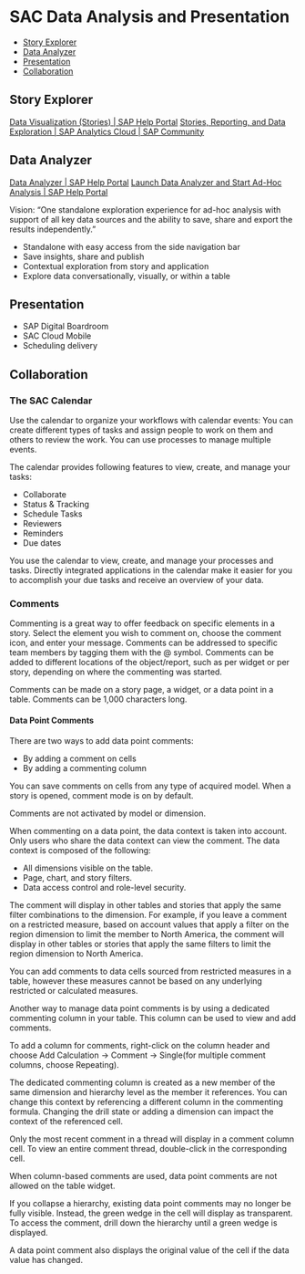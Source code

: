 # SAC Data Analysis and Presentation
- [Story Explorer](#story-explorer)
- [Data Analyzer](#data-analyzer)
- [Presentation](#presentation)
- [Collaboration](#collaboration)


## Story Explorer
[Data Visualization (Stories) | SAP Help Portal](https://help.sap.com/docs/SAP_ANALYTICS_CLOUD/00f68c2e08b941f081002fd3691d86a7/29e0feaf17584e118ef30e6102008224.html)
[Stories, Reporting, and Data Exploration | SAP Analytics Cloud | SAP Community](https://community.sap.com/topics/cloud-analytics/stories-reporting-exploration)


## Data Analyzer
[Data Analyzer | SAP Help Portal](https://help.sap.com/docs/SAP_ANALYTICS_CLOUD/00f68c2e08b941f081002fd3691d86a7/3bd79ad3e58442e7a5499fd9c547cbb3.html)
[Launch Data Analyzer and Start Ad-Hoc Analysis | SAP Help Portal](https://help.sap.com/docs/SAP_ANALYTICS_CLOUD/00f68c2e08b941f081002fd3691d86a7/67afbf41f24f4cb48ca7bd72d5e40d94.html)

Vision: “One standalone exploration experience for ad-hoc analysis with support of all key data sources and the ability to save, share and export the results independently.”
- Standalone with easy access from the side navigation bar
- Save insights, share and publish
- Contextual exploration from story and application
- Explore data conversationally, visually, or within a table


## Presentation

- SAP Digital Boardroom
- SAC Cloud Mobile
- Scheduling delivery


## Collaboration
### The SAC Calendar

Use the calendar to organize your workflows with calendar events: You can create different types of tasks and assign people to work on them and others to review the work. You can use processes to manage multiple events.

The calendar provides following features to view, create, and manage your tasks:
- Collaborate
- Status & Tracking
- Schedule Tasks
- Reviewers
- Reminders
- Due dates

You use the calendar to view, create, and manage your processes and tasks. Directly integrated applications in the calendar make it easier for you to accomplish your due tasks and receive an overview of your data.

### Comments

Commenting is a great way to offer feedback on specific elements in a story. Select the element you wish to comment on, choose the comment icon, and enter your message. Comments can be addressed to specific team members by tagging them with the @ symbol. Comments can be added to different locations of the object/report, such as per widget or per story, depending on where the commenting was started.

Comments can be made on a story page, a widget, or a data point in a table. Comments can be 1,000 characters long.

#### Data Point Comments

There are two ways to add data point comments:
- By adding a comment on cells
- By adding a commenting column

You can save comments on cells from any type of acquired model. When a story is opened, comment mode is on by default.

Comments are not activated by model or dimension.

When commenting on a data point, the data context is taken into account. Only users who share the data context can view the comment. The data context is composed of the following:
- All dimensions visible on the table.
- Page, chart, and story filters.
- Data access control and role-level security.

The comment will display in other tables and stories that apply the same filter combinations to the dimension. For example, if you leave a comment on a restricted measure, based on account values that apply a filter on the region dimension to limit the member to North America, the comment will display in other tables or stories that apply the same filters to limit the region dimension to North America.

You can add comments to data cells sourced from restricted measures in a table, however these measures cannot be based on any underlying restricted or calculated measures.

Another way to manage data point comments is by using a dedicated commenting column in your table. This column can be used to view and add comments.

To add a column for comments, right-click on the column header and choose Add Calculation → Comment → Single(for multiple comment columns, choose Repeating).

The dedicated commenting column is created as a new member of the same dimension and hierarchy level as the member it references. You can change this context by referencing a different column in the commenting formula. Changing the drill state or adding a dimension can impact the context of the referenced cell.

Only the most recent comment in a thread will display in a comment column cell. To view an entire comment thread, double-click in the corresponding cell.

When column-based comments are used, data point comments are not allowed on the table widget.

If you collapse a hierarchy, existing data point comments may no longer be fully visible. Instead, the green wedge in the cell will display as transparent. To access the comment, drill down the hierarchy until a green wedge is displayed.

A data point comment also displays the original value of the cell if the data value has changed.
